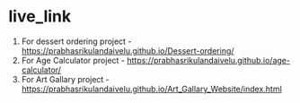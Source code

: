 # live_link
1. For dessert ordering project - https://prabhasrikulandaivelu.github.io/Dessert-ordering/
2. For Age Calculator project -  https://prabhasrikulandaivelu.github.io/age-calculator/
3. For Art Gallary project - https://prabhasrikulandaivelu.github.io/Art_Gallary_Website/index.html
